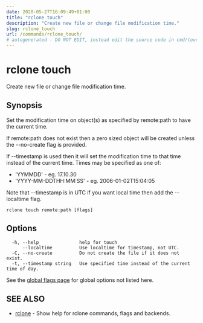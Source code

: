 ```yaml
---
date: 2020-05-27T16:09:49+01:00
title: "rclone touch"
description: "Create new file or change file modification time."
slug: rclone_touch
url: /commands/rclone_touch/
# autogenerated - DO NOT EDIT, instead edit the source code in cmd/touch/ and as part of making a release run "make commanddocs"
---
```

# rclone touch

Create new file or change file modification time.

## Synopsis


Set the modification time on object(s) as specified by remote:path to
have the current time.

If remote:path does not exist then a zero sized object will be created
unless the --no-create flag is provided.

If --timestamp is used then it will set the modification time to that
time instead of the current time. Times may be specified as one of:

- 'YYMMDD' - eg. 17.10.30
- 'YYYY-MM-DDTHH:MM:SS' - eg. 2006-01-02T15:04:05

Note that --timestamp is in UTC if you want local time then add the
--localtime flag.


```
rclone touch remote:path [flags]
```

## Options

```
  -h, --help               help for touch
      --localtime          Use localtime for timestamp, not UTC.
  -C, --no-create          Do not create the file if it does not exist.
  -t, --timestamp string   Use specified time instead of the current time of day.
```

See the [global flags page](/flags/) for global options not listed here.

## SEE ALSO

* [rclone](/commands/rclone/)	 - Show help for rclone commands, flags and backends.


